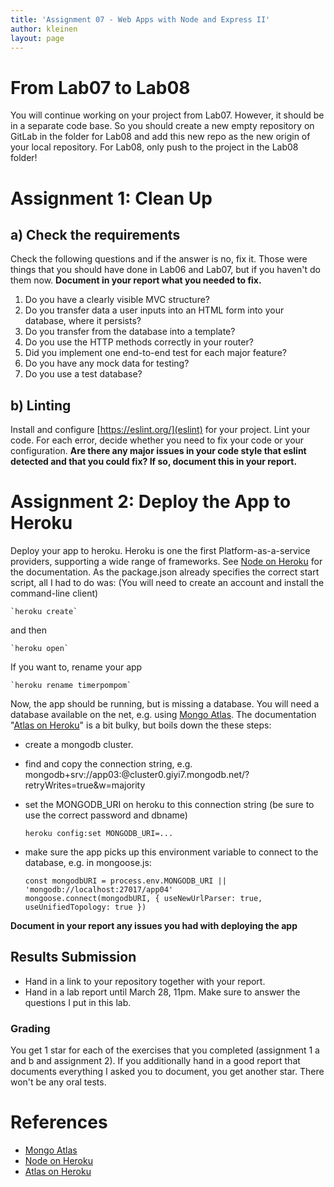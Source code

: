 ```yaml
---
title: 'Assignment 07 - Web Apps with Node and Express II'
author: kleinen
layout: page
---
```


# From Lab07 to Lab08
You will continue working on your project from Lab07. 
However, it should be in a separate code base. 
So you should create a new empty repository on GitLab in the folder for Lab08 and add this new repo as the new origin of your local repository. 
For Lab08, only push to the project in the Lab08 folder!

# Assignment 1: Clean Up

## a) Check the requirements
Check the following questions and if the answer is no, fix it. Those were things that you should have done in Lab06 and Lab07, but if you haven't do them now. **Document in your report what you needed to fix.**
1. Do you have a clearly visible MVC structure?
2. Do you transfer data a user inputs into an HTML form into your database, where it persists?
3. Do you transfer from the database into a template?
4. Do you use the HTTP methods correctly in your router?
5. Did you implement one end-to-end test for each major feature?
6. Do you have any mock data for testing?
7. Do you use a test database?

## b) Linting
Install and configure [https://eslint.org/](eslint) for your project. Lint your code. 
For each error, decide whether you need to fix your code or your configuration. 
**Are there any major issues in your code style that eslint detected and that you could fix? 
If so, document this in your report.**

# Assignment 2: Deploy the App to Heroku

Deploy your app to heroku. Heroku is one the first
Platform-as-a-service providers, supporting a wide range of frameworks.
See [Node on Heroku] for the documentation.
As the package.json already specifies the correct start script, all I had to do was:
(You will need to create an account and install the command-line client)

    `heroku create`

and then

    `heroku open`

If you want to, rename your app

    `heroku rename timerpompom`

Now, the app should be running, but is missing a database. You will need a
database available on the net, e.g. using [Mongo Atlas]. The documentation "[Atlas on Heroku]" is a bit bulky, but boils down the these steps:

* create a mongodb cluster.
* find and copy the connection string, e.g. mongodb+srv://app03:<password>@cluster0.giyi7.mongodb.net/<dbname>?retryWrites=true&w=majority
* set the MONGODB_URI on heroku to this connection string (be sure to use the correct password and dbname)

    `heroku config:set MONGODB_URI=...`

* make sure the app picks up this environment variable to connect to the database, e.g.
  in mongoose.js:

    ```
    const mongodbURI = process.env.MONGODB_URI || 'mongodb://localhost:27017/app04'
    mongoose.connect(mongodbURI, { useNewUrlParser: true, useUnifiedTopology: true })
    ```

**Document in your report any issues you had with deploying the app**

## Results Submission
* Hand in a link to your repository together with your report. 
* Hand in a lab report until March 28, 11pm. Make sure to answer the questions I put in this lab.

### Grading
You get 1 star for each of the exercises that you completed (assignment 1 a and b and assignment 2). If you additionally hand in a good report that documents everything I asked you to document, you get another star. There won't be any oral tests.

# References

* [Mongo Atlas]
* [Node on Heroku]
* [Atlas on Heroku]

[Mongo Atlas]: https://cloud.mongodb.com/
[Node on Heroku]: (https://www.heroku.com/nodejs)
[Atlas on Heroku]: https://developer.mongodb.com/how-to/use-atlas-on-heroku
